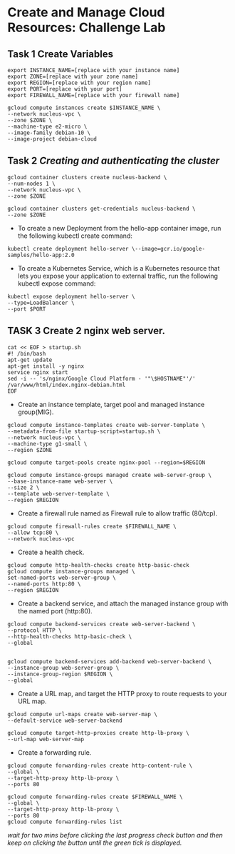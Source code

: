 # Create and Manage Cloud Resources: Challenge Lab 

## Task 1 Create Variables 

```
export INSTANCE_NAME=[replace with your instance name]
export ZONE=[replace with your zone name]
export REGION=[replace with your region name]
export PORT=[replace with your port]
export FIREWALL_NAME=[replace with your firewall name]

gcloud compute instances create $INSTANCE_NAME \
--network nucleus-vpc \
--zone $ZONE \
--machine-type e2-micro \
--image-family debian-10 \
--image-project debian-cloud
```
## Task 2 <i>Creating and authenticating the cluster</i>

```
gcloud container clusters create nucleus-backend \
--num-nodes 1 \
--network nucleus-vpc \
--zone $ZONE

gcloud container clusters get-credentials nucleus-backend \
--zone $ZONE
```

* To create a new Deployment from the hello-app container image, run the following kubectl create command:

```
kubectl create deployment hello-server \--image=gcr.io/google-samples/hello-app:2.0
```


*  To create a Kubernetes Service, which is a Kubernetes resource that lets you expose your application to external traffic, run the following kubectl expose command:

```
kubectl expose deployment hello-server \
--type=LoadBalancer \
--port $PORT
```

## TASK 3 Create 2 nginx web server.

```
cat << EOF > startup.sh
#! /bin/bash
apt-get update
apt-get install -y nginx
service nginx start
sed -i -- 's/nginx/Google Cloud Platform - '"\$HOSTNAME"'/' /var/www/html/index.nginx-debian.html
EOF
```

* Create an instance template, target pool and managed instance group(MIG).
```
gcloud compute instance-templates create web-server-template \
--metadata-from-file startup-script=startup.sh \
--network nucleus-vpc \
--machine-type g1-small \
--region $ZONE

gcloud compute target-pools create nginx-pool --region=$REGION

gcloud compute instance-groups managed create web-server-group \
--base-instance-name web-server \
--size 2 \
--template web-server-template \
--region $REGION
```

*  Create a firewall rule named as Firewall rule to allow traffic (80/tcp).
```
gcloud compute firewall-rules create $FIREWALL_NAME \
--allow tcp:80 \
--network nucleus-vpc
```

* Create a health check.
```
gcloud compute http-health-checks create http-basic-check
gcloud compute instance-groups managed \
set-named-ports web-server-group \
--named-ports http:80 \
--region $REGION
```

*  Create a backend service, and attach the managed instance group with the named port (http:80).

```
gcloud compute backend-services create web-server-backend \
--protocol HTTP \
--http-health-checks http-basic-check \
--global


gcloud compute backend-services add-backend web-server-backend \
--instance-group web-server-group \
--instance-group-region $REGION \
--global
```

* Create a URL map, and target the HTTP proxy to route requests to your URL map.

```
gcloud compute url-maps create web-server-map \
--default-service web-server-backend

gcloud compute target-http-proxies create http-lb-proxy \
--url-map web-server-map
```

* Create a forwarding rule.

```
gcloud compute forwarding-rules create http-content-rule \
--global \
--target-http-proxy http-lb-proxy \
--ports 80

gcloud compute forwarding-rules create $FIREWALL_NAME \
--global \
--target-http-proxy http-lb-proxy \
--ports 80
gcloud compute forwarding-rules list
```
<i> wait for two mins before clicking the last progress check button and then keep on clicking the button until the green tick is displayed.</i>



